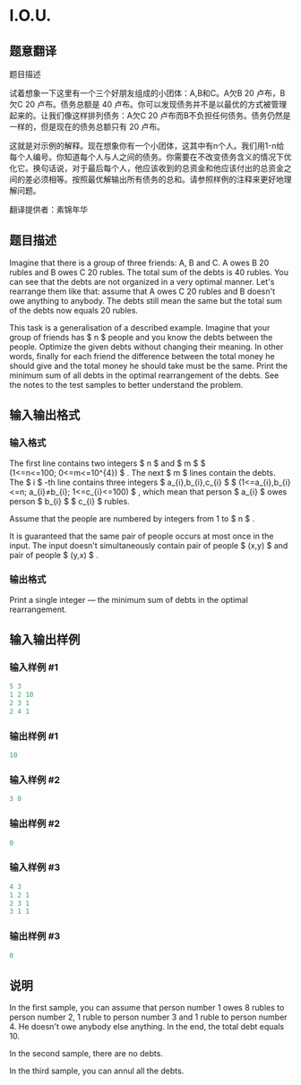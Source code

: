 # I.O.U.

## 题意翻译

 题目描述

试着想象一下这里有一个三个好朋友组成的小团体：A,B和C。A欠B 20 卢布，B欠C 20 卢布。债务总额是 40 卢布。你可以发现债务并不是以最优的方式被管理起来的。让我们像这样排列债务：A欠C 20 卢布而B不负担任何债务。债务仍然是一样的，但是现在的债务总额只有 20 卢布。

这就是对示例的解释。现在想象你有一个小团体，这其中有n个人。我们用1-n给每个人编号。你知道每个人与人之间的债务。你需要在不改变债务含义的情况下优化它。换句话说，对于最后每个人，他应该收到的总资金和他应该付出的总资金之间的差必须相等。按照最优解输出所有债务的总和。请参照样例的注释来更好地理解问题。

翻译提供者：素锦年华

## 题目描述

Imagine that there is a group of three friends: A, B and С. A owes B 20 rubles and B owes C 20 rubles. The total sum of the debts is 40 rubles. You can see that the debts are not organized in a very optimal manner. Let's rearrange them like that: assume that A owes C 20 rubles and B doesn't owe anything to anybody. The debts still mean the same but the total sum of the debts now equals 20 rubles.

This task is a generalisation of a described example. Imagine that your group of friends has $ n $ people and you know the debts between the people. Optimize the given debts without changing their meaning. In other words, finally for each friend the difference between the total money he should give and the total money he should take must be the same. Print the minimum sum of all debts in the optimal rearrangement of the debts. See the notes to the test samples to better understand the problem.

## 输入输出格式

### 输入格式

The first line contains two integers $ n $ and $ m $ $ (1<=n<=100; 0<=m<=10^{4}) $ . The next $ m $ lines contain the debts. The $ i $ -th line contains three integers $ a_{i},b_{i},c_{i} $ $ (1<=a_{i},b_{i}<=n; a_{i}≠b_{i}; 1<=c_{i}<=100) $ , which mean that person $ a_{i} $ owes person $ b_{i} $ $ c_{i} $ rubles.

Assume that the people are numbered by integers from 1 to $ n $ .

It is guaranteed that the same pair of people occurs at most once in the input. The input doesn't simultaneously contain pair of people $ (x,y) $ and pair of people $ (y,x) $ .

### 输出格式

Print a single integer — the minimum sum of debts in the optimal rearrangement.

## 输入输出样例

### 输入样例 #1

```cpp
5 3
1 2 10
2 3 1
2 4 1

```
### 输出样例 #1

```cpp
10

```
### 输入样例 #2

```cpp
3 0

```
### 输出样例 #2

```cpp
0

```
### 输入样例 #3

```cpp
4 3
1 2 1
2 3 1
3 1 1

```
### 输出样例 #3

```cpp
0

```
## 说明

In the first sample, you can assume that person number 1 owes 8 rubles to person number 2, 1 ruble to person number 3 and 1 ruble to person number 4. He doesn't owe anybody else anything. In the end, the total debt equals 10.

In the second sample, there are no debts.

In the third sample, you can annul all the debts.


